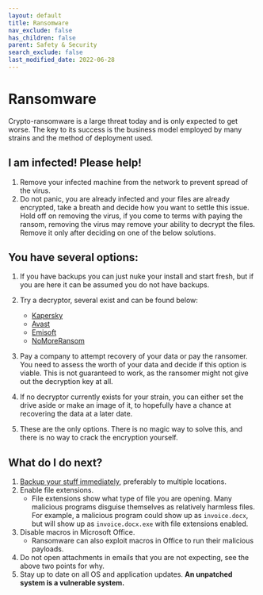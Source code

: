 ```yaml
---
layout: default
title: Ransomware
nav_exclude: false
has_children: false
parent: Safety & Security
search_exclude: false
last_modified_date: 2022-06-28
---
```

# Ransomware
Crypto-ransomware is a large threat today and is only expected to get worse. The key to its success is the business model employed by many strains and the method of deployment used.

## I am infected! Please help!
1. Remove your infected machine from the network to prevent spread of the virus.
2. Do not panic, you are already infected and your files are already encrypted, take a breath and decide how you want to settle this issue. Hold off on removing the virus, if you come to terms with paying the ransom, removing the virus may remove your ability to decrypt the files. Remove it only after deciding on one of the below solutions.

## You have several options:
1. If you have backups you can just nuke your install and start fresh, but if you are here it can be assumed you do not have backups.
2. Try a decryptor, several exist and can be found below:
    * [Kapersky](https://noransom.kaspersky.com/) 
    * [Avast](https://www.avast.com/en-gb/ransomware-decryption-tools)
    * [Emisoft](https://www.emsisoft.com/ransomware-decryption-tools/) 
    * [NoMoreRansom](https://www.nomoreransom.org/en/decryption-tools.html)

3. Pay a company to attempt recovery of your data or pay the ransomer. You need to assess the worth of your data and decide if this option is viable. This is not guaranteed to work, as the ransomer might not give out the decryption key at all.
4. If no decryptor currently exists for your strain, you can either set the drive aside or make an image of it, to hopefully have a chance at recovering the data at a later date.
5. These are the only options. There is no magic way to solve this, and there is no way to crack the encryption yourself.

## What do I do next?
1. [Backup your stuff immediately](/docs/backups/backups), preferably to multiple locations.
2. Enable file extensions. 
    * File extensions show what type of file you are opening. Many malicious programs disguise themselves as relatively harmless files. For example, a malicious program could show up as `invoice.docx`, but will show up as `invoice.docx.exe` with file extensions enabled.
3. Disable macros in Microsoft Office. 
    * Ransomware can also exploit macros in Office to run their malicious payloads.
4. Do not open attachments in emails that you are not expecting, see the above two points for why.
5. Stay up to date on all OS and application updates. **An unpatched system is a vulnerable system.**
